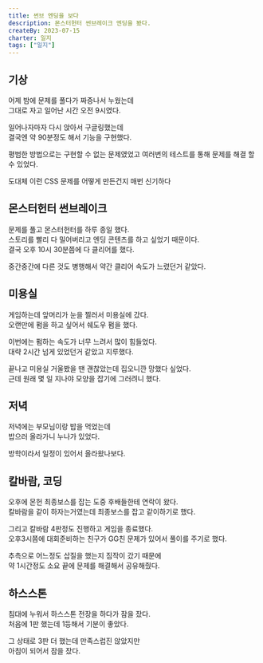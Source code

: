 ```yaml
---
title: 썬브 엔딩을 보다
description: 몬스터헌터 썬브레이크 엔딩을 봤다.
createBy: 2023-07-15
charter: 일지
tags: ["일지"]
---
```


## 기상

어제 밤에 문제를 풀다가 짜증나서 누웠는데        
그대로 자고 일어난 시간 오전 9시였다.          

일어나자마자 다시 앉아서 구글링했는데              
결국엔 약 90분정도 해서 기능을 구현했다.           

평범한 방법으로는 구현할 수 없는 문제였었고
여러번의 테스트를 통해 문제를 해결 할 수 있었다.                

도대체 이런 CSS 문제를 어떻게 만든건지 매번 신기하다        

## 몬스터헌터 썬브레이크 

문제를 풀고 몬스터헌터를 하루 종일 했다.              
스토리를 빨리 다 밀어버리고 엔딩 콘텐츠를 하고 싶었기 때문이다.            
결국 오후 10시 30분쯤에 다 클리어를 했다.              

중간중간에 다른 것도 병행해서 약간 클리어 속도가 느렸던거 같았다.            

## 미용실        

게임하는데 앞머리가 눈을 찔러서 미용실에 갔다.                
오랜만에 펌을 하고 싶어서 쉐도우 펌을 했다.         

이번에는 펌하는 속도가 너무 느려서 많이 힘들었다.          
대략 2시간 넘게 있었던거 같았고 지루했다.          

끝나고 미용실 거울봤을 땐 괜찮았는데 집오니깐 망했다 싶었다.             
근데 원래 몇 일 지나야 모양을 잡기에 그러려니 했다.


## 저녁 

저녁에는 부모님이랑 밥을 먹었는데        
밥으러 올라가니 누나가 있었다.      

방학이라서 일정이 있어서 올라왔나보다. 

## 칼바람, 코딩

오후에 몬헌 최종보스를 잡는 도중 후배들한테 연락이 왔다.             
칼바람을 같이 하자는거였는데 최종보스를 잡고 같이하기로 했다.         

그리고 칼바람 4판정도 진행하고 게임을 종료했다.           
오후3시쯤에 대회준비하는 친구가 GG친 문제가 있어서 풀이를 주기로 했다.          

추측으로 어느정도 삽질을 했는지 짐작이 갔기 때문에             
약 1시간정도 소요 끝에 문제를 해결해서 공유해줬다.

## 하스스톤   

침대에 누워서 하스스톤 전장을 하다가 잠을 잤다.           
처음에 1판 했는데 1등해서 기분이 좋았다.       

그 상태로 3판 더 했는데 만족스럽진 않았지만            
아침이 되어서 잠을 잤다.